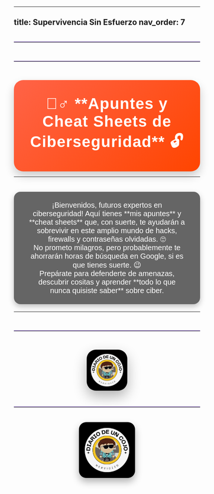 
---
title: Supervivencia Sin Esfuerzo
nav_order: 7
---
<hr style="border: none; border-top: 1px solid #7e57c2; margin: 40px 0; width: 100%;">

<hr style="border: none; border-top: 1px solid #7e57c2; margin: 50px 0; width: 100%;">

<div style="background: linear-gradient(135deg, #FF6347, #FF4500); padding: 40px 30px; border-radius: 25px; text-align: center; color: #fff; font-family: 'Arial', sans-serif; box-shadow: 0 12px 25px rgba(0, 0, 0, 0.2);">
    <h1 style="font-size: 42px; font-weight: bold; margin: 0; letter-spacing: 1.5px;">🕵️‍♂️ **Apuntes y Cheat Sheets de Ciberseguridad** 🔓</h1>
</div>

---

<p style="font-family: 'Arial', sans-serif; font-size: 20px; text-align: center; color: #fff; padding: 25px 40px; background-color: rgba(0, 0, 0, 0.6); border-radius: 18px; box-shadow: 0 6px 15px rgba(0, 0, 0, 0.25); margin-top: 40px;">
    ¡Bienvenidos, futuros expertos en ciberseguridad! Aquí tienes **mis apuntes** y **cheat sheets** que, con suerte, te ayudarán a sobrevivir en este amplio mundo de hacks, firewalls y contraseñas olvidadas. 🙄<br>
    No prometo milagros, pero probablemente te ahorrarán horas de búsqueda en Google, si es que tienes suerte. 😉<br>
    Prepárate para defenderte de amenazas, descubrir cositas y aprender **todo lo que nunca quisiste saber** sobre ciber.
</p>

---

<hr style="border: none; border-top: 1px solid #7e57c2; margin: 50px 0; width: 100%;">

<div style="text-align: center; margin: 40px 0;">
  <img src="/assets/images/cojo.png" alt="Firma" style="max-width: 22%; height: auto; border-radius: 25px; box-shadow: 0 15px 35px rgba(0, 0, 0, 0.3);">
</div>

<hr style="border: none; border-top: 1px solid #7e57c2; margin: 40px 0; width: 100%;">

<div style="text-align: center; margin: 40px 0;">
  <img src="/assets/images/cojo.png" alt="Firma" style="max-width: 30%; height: auto; border-radius: 20px; box-shadow: 0 10px 20px rgba(0, 0, 0, 0.3);">
</div>